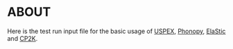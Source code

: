  ABOUT
=======
Here is the test run input file for the basic usage of [USPEX](https://uspex-team.org/en/uspex/documentation), [Phonopy](https://phonopy.github.io/phonopy/), [ElaStic](https://github.com/ponychen123/Elastic2020) and [CP2K](https://www.cp2k.org/). 
